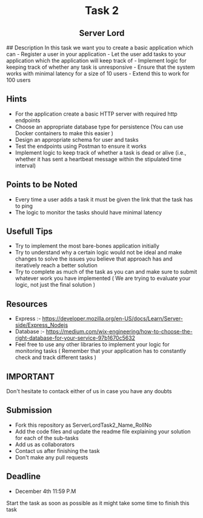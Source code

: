 <div align="center">
  <h1 align="center">Task 2</h1>
</div>


  
<h2 align="center">Server Lord</h2>
## Description
In this task we want you to create a basic application which can
- Register a user in your application
- Let the user add tasks to your application which the application will keep track of
- Implement logic for keeping track of whether any task is unresponsive
- Ensure that the system works with minimal latency for a size of 10 users
- Extend this to  work for 100 users

## Hints
- For the application create a basic HTTP server with required http endpoints
- Choose an appropriate database type for persistence (You can use Docker containers to make this easier )
- Design an appropriate schema for user and tasks
- Test the endpoints using Postman to ensure it works
- Implement logic to keep track of whether a task is dead or alive (i.e., whether it has sent a heartbeat message within the stipulated time interval)

## Points to be Noted
- Every time a user adds a task it must be given the link that the task has to ping
- The logic to monitor the tasks should have minimal latency

## Usefull Tips
- Try to implement the most bare-bones application initially
- Try to understand why a certain logic would not be ideal and make changes to solve the issues you believe that approach has and iteratively reach a better solution
- Try to complete as much of the task as you can and make sure to submit whatever work you have implemented ( We are trying to evaluate your logic, not just the final solution )

## Resources
- Express :- https://developer.mozilla.org/en-US/docs/Learn/Server-side/Express_Nodejs
- Database :- https://medium.com/wix-engineering/how-to-choose-the-right-database-for-your-service-97b1670c5632
- Feel free to use any other libraries to implement your logic for monitoring tasks ( Remember that your application has to constantly check and track different tasks )

## IMPORTANT
Don't hesitate to contack either of us in case you have any doubts 

## Submission
- Fork this repository as ServerLordTask2_Name_RollNo
- Add the code files and update the readme file explaining your solution for each of the sub-tasks
- Add us as collaborators
- Contact us after finishing the task 
- Don't make any pull requests
## Deadline 
- December 4th 11:59 P.M 

Start the task as soon as possible as it might take some time to finish this task
